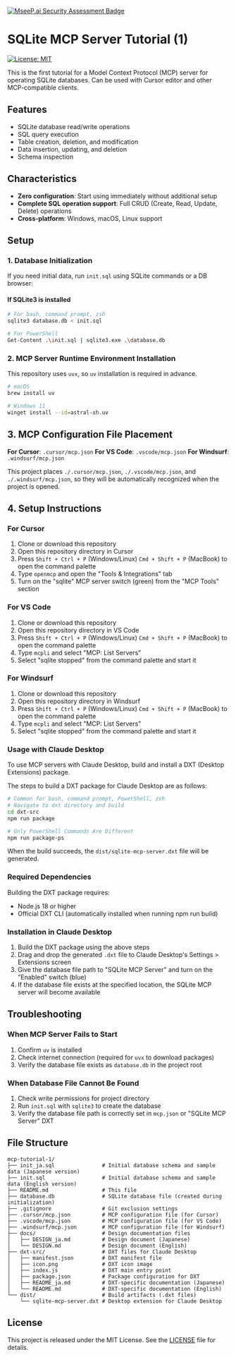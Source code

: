 [![MseeP.ai Security Assessment Badge](https://mseep.net/pr/hidao80-mcp-tutorial-1-badge.png)](https://mseep.ai/app/hidao80-mcp-tutorial-1)

# SQLite MCP Server Tutorial (1)

[![License: MIT](https://img.shields.io/badge/License-MIT-yellow.svg)](https://opensource.org/licenses/MIT)

This is the first tutorial for a Model Context Protocol (MCP) server for operating SQLite databases. Can be used with Cursor editor and other MCP-compatible clients.

## Features

- SQLite database read/write operations
- SQL query execution
- Table creation, deletion, and modification
- Data insertion, updating, and deletion
- Schema inspection

## Characteristics

- **Zero configuration**: Start using immediately without additional setup
- **Complete SQL operation support**: Full CRUD (Create, Read, Update, Delete) operations
- **Cross-platform**: Windows, macOS, Linux support

## Setup

### 1. Database Initialization

If you need initial data, run `init.sql` using SQLite commands or a DB browser:

#### If SQLite3 is installed

```sh
# For bash, command prompt, zsh
sqlite3 database.db < init.sql

# For PowerShell
Get-Content .\init.sql | sqlite3.exe .\database.db
```

### 2. MCP Server Runtime Environment Installation

This repository uses `uvx`, so `uv` installation is required in advance.

```sh
# macOS
brew install uv

# Windows 11
winget install --id=astral-sh.uv
```

## 3. MCP Configuration File Placement

**For Cursor**: `.cursor/mcp.json`
**For VS Code**: `.vscode/mcp.json`
**For Windsurf**: `.windsurf/mcp.json`

This project places `./.cursor/mcp.json`, `./.vscode/mcp.json`, and `./.windsurf/mcp.json`,
so they will be automatically recognized when the project is opened.

## 4. Setup Instructions

### For Cursor

1. Clone or download this repository
2. Open this repository directory in Cursor
3. Press `Shift + Ctrl + P` (Windows/Linux) `Cmd + Shift + P` (MacBook) to
   open the command palette
4. Type `openmcp` and open the "Tools & Integrations" tab
5. Turn on the "sqlite" MCP server switch (green) from the "MCP Tools" section

### For VS Code

1. Clone or download this repository
2. Open this repository directory in VS Code
3. Press `Shift + Ctrl + P` (Windows/Linux) `Cmd + Shift + P` (MacBook) to
   open the command palette
4. Type `mcpli` and select "MCP: List Servers"
5. Select "sqlite stopped" from the command palette and start it

### For Windsurf

1. Clone or download this repository
2. Open this repository directory in Windsurf
3. Press `Shift + Ctrl + P` (Windows/Linux) `Cmd + Shift + P` (MacBook) to
   open the command palette
4. Type `mcpli` and select "MCP: List Servers"
5. Select "sqlite stopped" from the command palette and start it

### Usage with Claude Desktop

To use MCP servers with Claude Desktop, build and install a DXT (Desktop Extensions) package.

The steps to build a DXT package for Claude Desktop are as follows:

```sh
# Common for bash, command prompt, PowerShell, zsh
# Navigate to dxt directory and build
cd dxt-src
npm run package

# Only PowerShell Commands Are Different
npm run package-ps
```

When the build succeeds, the `dist/sqlite-mcp-server.dxt` file will be generated.

### Required Dependencies

Building the DXT package requires:

- Node.js 18 or higher
- Official DXT CLI (automatically installed when running npm run build)

### Installation in Claude Desktop

1. Build the DXT package using the above steps
2. Drag and drop the generated `.dxt` file to Claude Desktop's Settings > Extensions screen
3. Give the database file path to "SQLite MCP Server" and turn on the "Enabled" switch (blue)
4. If the database file exists at the specified location, the SQLite MCP server will become available

## Troubleshooting

### When MCP Server Fails to Start

1. Confirm `uv` is installed
2. Check internet connection (required for `uvx` to download packages)
3. Verify the database file exists as `database.db` in the project root

### When Database File Cannot Be Found

1. Check write permissions for project directory
2. Run `init.sql` with `sqlite3` to create the database
3. Verify the database file path is correctly set in `mcp.json` or "SQLite MCP Server" DXT

## File Structure

```plaintext
mcp-tutorial-1/
├── init_ja.sql               # Initial database schema and sample data (Japanese version)
├── init.sql                  # Initial database schema and sample data (English version)
├── README.md                 # This file
├── database.db               # SQLite database file (created during initialization)
├── .gitignore                # Git exclusion settings
├── .cursor/mcp.json          # MCP configuration file (for Cursor)
├── .vscode/mcp.json          # MCP configuration file (for VS Code)
├── .windsurf/mcp.json        # MCP configuration file (for Windsurf)
├── docs/                     # Design documentation files
│   ├── DESIGN_ja.md          # Design document (Japanese)
│   └── DESIGN.md             # Design document (English)
├── dxt-src/                  # DXT files for Claude Desktop
│   ├── manifest.json         # DXT manifest file
│   ├── icon.png              # DXT icon image
│   ├── index.js              # DXT main entry point
│   ├── package.json          # Package configuration for DXT
│   ├── README_ja.md          # DXT-specific documentation (Japanese)
│   └── README.md             # DXT-specific documentation (English)
└── dist/                     # Build artifacts (.dxt files)
    └── sqlite-mcp-server.dxt # Desktop extension for Claude Desktop
```

## License

This project is released under the MIT License. See the [LICENSE](LICENSE) file for details.
